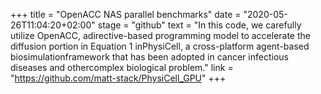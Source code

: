 +++
title = "OpenACC NAS parallel benchmarks"
date = "2020-05-26T11:04:20+02:00"
stage = "github"
text = "In this code, we carefully utilize OpenACC, adirective-based programming model to accelerate the diffusion portion in Equation 1 inPhysiCell, a cross-platform agent-based biosimulationframework that has been adopted in cancer infectious diseases and othercomplex biological problem."
link = "https://github.com/matt-stack/PhysiCell_GPU"
+++